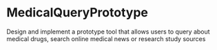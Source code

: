 # MedicalQueryPrototype
Design and implement a prototype tool that allows users to query about medical drugs, search online medical news or research study sources
